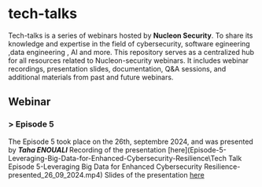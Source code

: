 # tech-talks
Tech-talks is a series of webinars hosted by **Nucleon Security**. To share its knowledge and expertise in the field of cybersecurity, software egineering ,data engineering , AI and more. This repository serves as a centralized hub for all resources related to Nucleon-security webinars. It includes webinar recordings, presentation slides, documentation, Q&A sessions, and additional materials from past and future webinars.

## Webinar
### > Episode 5
The Episode 5 took place on the 26th, septembre 2024, and was presented by ***Taha ENOUALI***
Recording of the presentation [here](Episode-5-Leveraging-Big-Data-for-Enhanced-Cybersecurity-Resilience\Tech Talk Episode 5-Leveraging Big Data for Enhanced Cybersecurity Resilience-presented_26_09_2024.mp4)
Slides of the presentation [here](Episode-5-Leveraging-Big-Data-for-Enhanced-Cybersecurity-Resilience\slides.pdf)
